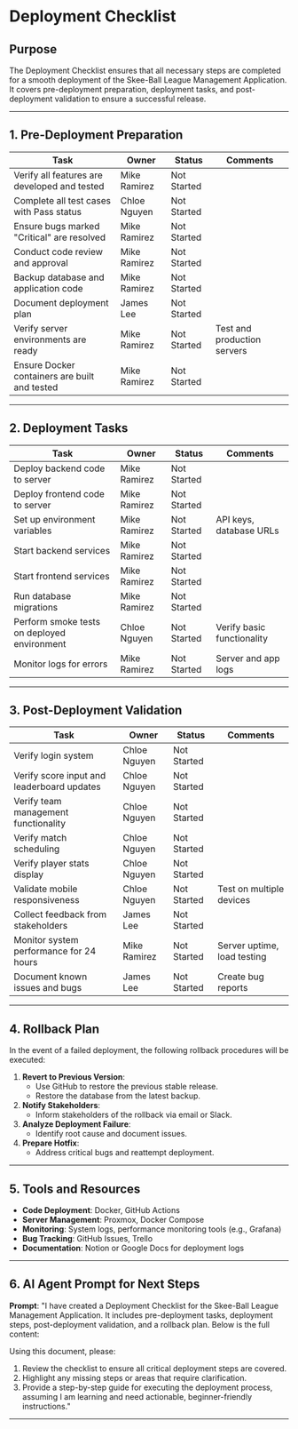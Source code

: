 # Deployment Checklist

## Purpose
The Deployment Checklist ensures that all necessary steps are completed for a smooth deployment of the Skee-Ball League Management Application. It covers pre-deployment preparation, deployment tasks, and post-deployment validation to ensure a successful release.

---

## 1. Pre-Deployment Preparation
| **Task**                                      | **Owner**       | **Status**       | **Comments**               |
|----------------------------------------------|-----------------|------------------|----------------------------|
| Verify all features are developed and tested  | Mike Ramirez    | Not Started      |                            |
| Complete all test cases with Pass status      | Chloe Nguyen    | Not Started      |                            |
| Ensure bugs marked "Critical" are resolved   | Mike Ramirez    | Not Started      |                            |
| Conduct code review and approval              | Mike Ramirez    | Not Started      |                            |
| Backup database and application code          | Mike Ramirez    | Not Started      |                            |
| Document deployment plan                      | James Lee       | Not Started      |                            |
| Verify server environments are ready          | Mike Ramirez    | Not Started      | Test and production servers |
| Ensure Docker containers are built and tested | Mike Ramirez    | Not Started      |                            |

---

## 2. Deployment Tasks
| **Task**                                      | **Owner**       | **Status**       | **Comments**               |
|----------------------------------------------|-----------------|------------------|----------------------------|
| Deploy backend code to server                | Mike Ramirez    | Not Started      |                            |
| Deploy frontend code to server               | Mike Ramirez    | Not Started      |                            |
| Set up environment variables                 | Mike Ramirez    | Not Started      | API keys, database URLs    |
| Start backend services                       | Mike Ramirez    | Not Started      |                            |
| Start frontend services                      | Mike Ramirez    | Not Started      |                            |
| Run database migrations                      | Mike Ramirez    | Not Started      |                            |
| Perform smoke tests on deployed environment  | Chloe Nguyen    | Not Started      | Verify basic functionality |
| Monitor logs for errors                      | Mike Ramirez    | Not Started      | Server and app logs        |

---

## 3. Post-Deployment Validation
| **Task**                                      | **Owner**       | **Status**       | **Comments**               |
|----------------------------------------------|-----------------|------------------|----------------------------|
| Verify login system                          | Chloe Nguyen    | Not Started      |                            |
| Verify score input and leaderboard updates   | Chloe Nguyen    | Not Started      |                            |
| Verify team management functionality         | Chloe Nguyen    | Not Started      |                            |
| Verify match scheduling                      | Chloe Nguyen    | Not Started      |                            |
| Verify player stats display                  | Chloe Nguyen    | Not Started      |                            |
| Validate mobile responsiveness               | Chloe Nguyen    | Not Started      | Test on multiple devices   |
| Collect feedback from stakeholders           | James Lee       | Not Started      |                            |
| Monitor system performance for 24 hours      | Mike Ramirez    | Not Started      | Server uptime, load testing|
| Document known issues and bugs               | James Lee       | Not Started      | Create bug reports         |

---

## 4. Rollback Plan
In the event of a failed deployment, the following rollback procedures will be executed:
1. **Revert to Previous Version**:
   - Use GitHub to restore the previous stable release.
   - Restore the database from the latest backup.
2. **Notify Stakeholders**:
   - Inform stakeholders of the rollback via email or Slack.
3. **Analyze Deployment Failure**:
   - Identify root cause and document issues.
4. **Prepare Hotfix**:
   - Address critical bugs and reattempt deployment.

---

## 5. Tools and Resources
- **Code Deployment**: Docker, GitHub Actions
- **Server Management**: Proxmox, Docker Compose
- **Monitoring**: System logs, performance monitoring tools (e.g., Grafana)
- **Bug Tracking**: GitHub Issues, Trello
- **Documentation**: Notion or Google Docs for deployment logs

---

## 6. AI Agent Prompt for Next Steps
**Prompt**:
"I have created a Deployment Checklist for the Skee-Ball League Management Application. It includes pre-deployment tasks, deployment steps, post-deployment validation, and a rollback plan. Below is the full content:

<Insert Deployment Checklist Here>

Using this document, please:
1. Review the checklist to ensure all critical deployment steps are covered.
2. Highlight any missing steps or areas that require clarification.
3. Provide a step-by-step guide for executing the deployment process, assuming I am learning and need actionable, beginner-friendly instructions."

---


